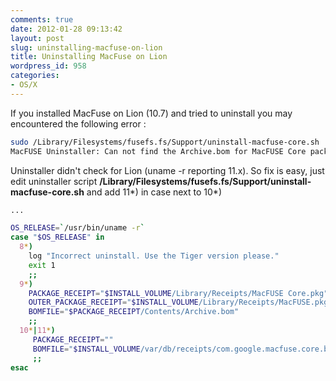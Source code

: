 ```yaml
---
comments: true
date: 2012-01-28 09:13:42
layout: post
slug: uninstalling-macfuse-on-lion
title: Uninstalling MacFuse on Lion
wordpress_id: 958
categories:
- OS/X
---
```


If you installed MacFuse on Lion (10.7) and tried to uninstall you may encountered the following error :

``` bash
sudo /Library/Filesystems/fusefs.fs/Support/uninstall-macfuse-core.sh
MacFUSE Uninstaller: Can not find the Archive.bom for MacFUSE Core package.
```

Uninstaller didn't check for Lion (uname -r reporting 11.x).
So fix is easy, just edit uninstaller script **/Library/Filesystems/fusefs.fs/Support/uninstall-macfuse-core.sh** and add 11*) in case next to 10*)

``` bash
...

OS_RELEASE=`/usr/bin/uname -r`
case "$OS_RELEASE" in 
  8*)
    log "Incorrect uninstall. Use the Tiger version please."
    exit 1
    ;;
  9*)
    PACKAGE_RECEIPT="$INSTALL_VOLUME/Library/Receipts/MacFUSE Core.pkg"
    OUTER_PACKAGE_RECEIPT="$INSTALL_VOLUME/Library/Receipts/MacFUSE.pkg"
    BOMFILE="$PACKAGE_RECEIPT/Contents/Archive.bom"
    ;;
  10*|11*)
     PACKAGE_RECEIPT=""
     BOMFILE="$INSTALL_VOLUME/var/db/receipts/com.google.macfuse.core.bom"
     ;;
esac
```
